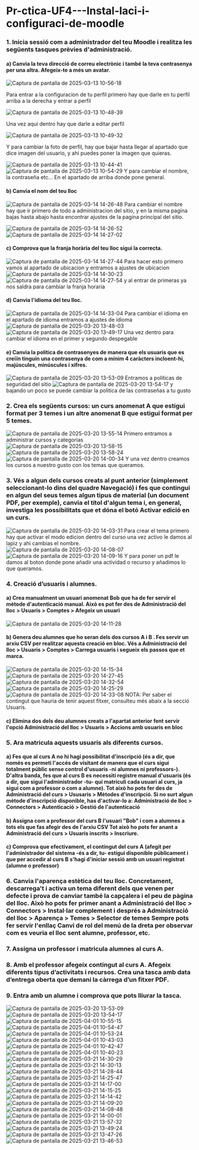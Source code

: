 # Pr-ctica-UF4---Instal-laci-i-configuraci-de-moodle

### 1. Inicia sessió com a administrador del teu Moodle i realitza les següents tasques prèvies d'administració.

#### a) Canvia la teva direcció de correu electrònic i també la teva contrasenya per una altra. Afegeix-te a més un avatar. 

![Captura de pantalla de 2025-03-13 10-56-18](https://github.com/user-attachments/assets/21573a02-59c1-4125-b02d-c290129e6acd)

Para entrar a la configuracion de tu perfil primero hay que darle en tu perfil arriba a la derecha y entrar a perfil


![Captura de pantalla de 2025-03-13 10-48-39](https://github.com/user-attachments/assets/5bd513d0-3efe-419b-b705-72fdd85091e3)

Una vez aqui dentro hay que darle a editar perfil


![Captura de pantalla de 2025-03-13 10-49-32](https://github.com/user-attachments/assets/e381697e-ee63-4836-a844-4572911f64f1)

Y para cambiar la foto de perfil, hay que bajar hasta llegar al apartado que dice imagen del usuario, y ahi puedes poner la imagen que quieras.


![Captura de pantalla de 2025-03-13 10-44-41](https://github.com/user-attachments/assets/a0bbaad5-5f22-4401-9cad-5ff88bbcbe4a)
![Captura de pantalla de 2025-03-13 10-54-29](https://github.com/user-attachments/assets/80fc6bee-3f2c-4649-87a2-08bea5054398)
Y para cambiar el nombre, la contraseña etc... En el apartado de arriba donde pone general.

#### b) Canvia el nom del teu lloc 




![Captura de pantalla de 2025-03-14 14-26-48](https://github.com/user-attachments/assets/7861193c-1b80-492c-a096-70099648d42c)
Para cambiar el nombre hay que ir primero de todo a administracion del sitio, y en la misma pagina bajas hasta abajo hasta encontrar ajustes de la pagina principal del sitio.


![Captura de pantalla de 2025-03-14 14-26-52](https://github.com/user-attachments/assets/3b6cf80d-0750-4a18-afde-811bfb975054)
![Captura de pantalla de 2025-03-14 14-27-02](https://github.com/user-attachments/assets/bca77c4b-abeb-4fa1-aa18-b702d583fb5b)
#### c) Comprova que la franja horària del teu lloc sigui la correcta.
![Captura de pantalla de 2025-03-14 14-27-44](https://github.com/user-attachments/assets/46287cb4-94ec-4241-aa34-b3af78cc32cd)
Para hacer esto primero vamos al apartado de ubicacion y entramos a ajustes de ubicacion
![Captura de pantalla de 2025-03-14 14-30-23](https://github.com/user-attachments/assets/95cec2fa-7597-413d-9324-9d3a6cdbf2de)
![Captura de pantalla de 2025-03-14 14-27-54](https://github.com/user-attachments/assets/b1f03378-36a6-4765-8f9e-20001788474b)
y al entrar de primeras ya nos saldra para cambiar la franja horaria 


#### d) Canvia l'idioma del teu lloc. 
![Captura de pantalla de 2025-03-14 14-33-04](https://github.com/user-attachments/assets/aaac356c-969d-43ab-b0c0-044c88653434)
Para cambiar el idioma en el apartado de idioma entramos a ajustes de idioma
![Captura de pantalla de 2025-03-20 13-48-03](https://github.com/user-attachments/assets/bb291ebc-1a40-4bb2-b834-a88a0c1a7402)
![Captura de pantalla de 2025-03-20 13-49-17](https://github.com/user-attachments/assets/310cecf5-838f-4607-98be-4e7c0b051651)
Una vez dentro para cambiar el idioma en el primer y segundo despegable

#### e) Canvia la política de contrasenyes de manera que els usuaris que es creiïn tinguin una contrasenya de com a mínim 4 caràcters incloent-hi, majúscules, minúscules i xifres.
![Captura de pantalla de 2025-03-20 13-53-09](https://github.com/user-attachments/assets/23486246-28a0-4817-84b6-f299ab711f13)
Entramos a politicas de seguridad del sitio
![Captura de pantalla de 2025-03-20 13-54-17](https://github.com/user-attachments/assets/523c5b8c-a61b-4e70-983b-1a10358311b9)
y bajando un poco se puede cambiar la politica de las contraseñas a tu gusto


### 2. Crea els següents cursos: un curs anomenat A que estigui format per 3 temes i un altre anomenat B que estigui format per 5 temes. 
![Captura de pantalla de 2025-03-20 13-55-14](https://github.com/user-attachments/assets/6a2bfec0-f7ad-46bf-be04-a5be36898cc2)
Primero entramos a administrar cursos y categorias
![Captura de pantalla de 2025-03-20 13-58-15](https://github.com/user-attachments/assets/fd552584-3939-4911-a641-a5989ebb4407)
![Captura de pantalla de 2025-03-20 13-58-24](https://github.com/user-attachments/assets/8483c03e-c34c-4620-9715-9f26f50dbcfc)
![Captura de pantalla de 2025-03-20 14-00-34](https://github.com/user-attachments/assets/70c7b5ce-cc49-41ad-9fa9-e052e89ec894)
Y una vez dentro creamos los cursos a nuestro gusto con los temas que queramos.



### 3. Vés a algun dels cursos creats al punt anterior (simplement seleccionant-lo dins del quadre Navegació) i fes que contingui en algun del seus temes algun tipus de material (un document PDF, per exemple), canvia el títol d'algun tema i, en general, investiga les possibilitats que et dóna el botó Activar edició en un curs.
![Captura de pantalla de 2025-03-20 14-03-31](https://github.com/user-attachments/assets/449d1a7a-e758-4ff5-8fc0-134ba6a7ea45)
Para crear el tema primero hay que activar el modo edicion dentro del curso una vez activo le damos al lapiz y ahi cambias el nombre.
![Captura de pantalla de 2025-03-20 14-08-07](https://github.com/user-attachments/assets/8b20be1d-fece-46cd-829d-3cdbfee382a7)
![Captura de pantalla de 2025-03-20 14-09-16](https://github.com/user-attachments/assets/ca033cb4-31b6-49aa-a4f1-5d40b80f7032)
Y para poner un pdf le damos al boton donde pone añadir una actividad o recurso y añadimos lo que queramos.


### 4. Creació d’usuaris i alumnes.

#### a) Crea manualment un usuari anomenat Bob que ha de fer servir el mètode d'autenticació manual. Això es pot fer des de Administració del lloc > Usuaris > Comptes > Afegeix un usuari
![Captura de pantalla de 2025-03-20 14-11-28](https://github.com/user-attachments/assets/4e345e9f-9d9c-422b-ab84-2a6888678512)

#### b) Genera deu alumnes que ho seran dels dos cursos A i B . Fes servir un arxiu CSV per realitzar aquesta creació en bloc. Vés a Administració del lloc > Usuaris > Comptes > Carrega usuaris i segueix els passos que et marca.
![Captura de pantalla de 2025-03-20 14-15-34](https://github.com/user-attachments/assets/9f973203-af1d-433b-80b4-c38d5ee07875)
![Captura de pantalla de 2025-03-20 14-27-45](https://github.com/user-attachments/assets/231c1f38-680a-4d36-a0cb-189c973c7d4c)
![Captura de pantalla de 2025-03-20 14-32-54](https://github.com/user-attachments/assets/3501fd30-c428-4790-91c3-ca65c015e644)
![Captura de pantalla de 2025-03-20 14-25-29](https://github.com/user-attachments/assets/4e30295d-7aef-4384-aa71-7bd41dd9b22f)
![Captura de pantalla de 2025-03-20 14-33-08](https://github.com/user-attachments/assets/81b0759c-ad6c-4d8c-b08e-94c33ab3fe3b)
NOTA: Per saber el contingut que hauria de tenir aquest fitxer, consulteu més abaix a la secció Usuaris.

#### c) Elimina dos dels deu alumnes creats a l'apartat anterior fent servir l'opció Administració del lloc > Usuaris > Accions amb usuaris en bloc

### 5. Ara matricula aquests usuaris als diferents cursos.

#### a) Fes que al curs A no hi hagi possibilitat d'inscripció (és a dir, que només es permeti l'accés de visitant de manera que el curs sigui totalment públic sense control d'usuaris -ni alumnes ni professors-). D'altra banda, fes que al curs B es necessiti registre manual d'usuaris (és a dir, que sigui l'administrador -tu- qui matriculi cada usuari al curs, ja sigui com a professor o com a alumne). Tot això ho pots fer des de Administració del curs > Ususaris > Mètodes d'inscripció. Si no surt algun mètode d'inscripció disponible, has d'activar-lo a: Administració de lloc > Connectors > Autenticació > Gestió de l'autenticació

#### b) Assigna com a professor del curs B l'usuari "Bob" i com a alumnes a tots els que fas afegir des de l'arxiu CSV Tot això ho pots fer anant a Administració del curs > Usuaris inscrits > Inscriure.

#### c) Comprova que efectivament, el contingut del curs A (afegit per l'administrador del sistema -és a dir, tu- estigui disponible públicament i que per accedir al curs B s'hagi d'iniciar sessió amb un usuari registrat (alumne o professor)

### 6. Canvia l'aparença estètica del teu lloc. Concretament, descarrega't i activa un tema diferent dels que venen per defecte i prova de canviar també la capçalera i el peu de pàgina del lloc. Això ho pots fer primer anant a Administració del lloc > Connectors > Instal·lar complement i després a Administració del lloc > Aparença > Temes > Selector de temes Sempre pots fer servir l'enllaç Canvi de rol del menú de la dreta per observar com es veuria el lloc sent alumne, professor, etc.

### 7. Assigna un professor i matricula alumnes al curs A.

### 8. Amb el professor afegeix contingut al curs A. Afegeix diferents tipus d’activitats i recursos. Crea una tasca amb data d’entrega oberta que demani la càrrega d’un fitxer PDF.

### 9. Entra amb un alumne i comprova que pots lliurar la tasca.
![Captura de pantalla de 2025-03-20 13-53-09](https://github.com/user-attachments/assets/107cea47-09fd-4c17-a74c-5ba61cfb3fb5)
![Captura de pantalla de 2025-03-20 13-54-17](https://github.com/user-attachments/assets/444ecc44-e89c-4e1c-9e3f-1eaa8a6dfe25)
![Captura de pantalla de 2025-04-01 10-55-15](https://github.com/user-attachments/assets/41ca59b1-02fb-4733-91aa-ceacb3eff5da)
![Captura de pantalla de 2025-04-01 10-54-47](https://github.com/user-attachments/assets/4c878212-3735-4bd1-8649-5125c396ead1)
![Captura de pantalla de 2025-04-01 10-53-24](https://github.com/user-attachments/assets/aebb0a69-712a-43a3-9265-4c0266e60cda)
![Captura de pantalla de 2025-04-01 10-43-03](https://github.com/user-attachments/assets/a4ab3d45-9d22-4c1d-bea2-e19dd0cc8518)
![Captura de pantalla de 2025-04-01 10-42-47](https://github.com/user-attachments/assets/5afe70fa-927e-436d-8d91-755a1b772d01)
![Captura de pantalla de 2025-04-01 10-40-23](https://github.com/user-attachments/assets/3929bf89-1a94-4267-8a77-6351d7000190)
![Captura de pantalla de 2025-03-21 14-30-29](https://github.com/user-attachments/assets/2d935dea-f3d8-4c47-bdcb-33f08f0645b5)
![Captura de pantalla de 2025-03-21 14-30-13](https://github.com/user-attachments/assets/10b701c4-2bae-470a-9f94-d77420015600)
![Captura de pantalla de 2025-03-21 14-28-44](https://github.com/user-attachments/assets/413e3b47-ff80-468e-9f95-7bed048adf91)
![Captura de pantalla de 2025-03-21 14-25-47](https://github.com/user-attachments/assets/f12a99f2-cd92-4595-b9c8-7d914e519d05)
![Captura de pantalla de 2025-03-21 14-17-00](https://github.com/user-attachments/assets/7e3cc124-c2ba-4243-8128-a3bc8edaa237)
![Captura de pantalla de 2025-03-21 14-15-25](https://github.com/user-attachments/assets/e67c3d4c-63e6-4496-b7d9-a570888d8a7e)
![Captura de pantalla de 2025-03-21 14-14-42](https://github.com/user-attachments/assets/91cd53df-f712-471e-bbb0-26cb274fd1fd)
![Captura de pantalla de 2025-03-21 14-09-20](https://github.com/user-attachments/assets/1bafd3b7-a9b7-44c8-b88f-74436fe2c998)
![Captura de pantalla de 2025-03-21 14-08-48](https://github.com/user-attachments/assets/8095eaee-4b76-421c-b923-3bf2d09906ef)
![Captura de pantalla de 2025-03-21 14-00-01](https://github.com/user-attachments/assets/d3700b01-7594-4574-832d-2dfccebc4f50)
![Captura de pantalla de 2025-03-21 13-57-32](https://github.com/user-attachments/assets/e0d2a390-7837-4098-897c-990fdd3a8349)
![Captura de pantalla de 2025-03-21 13-49-24](https://github.com/user-attachments/assets/6ad5f76a-039b-4c57-ada0-d1f440f7c4fd)
![Captura de pantalla de 2025-03-21 13-47-26](https://github.com/user-attachments/assets/3af09c07-9809-4309-980a-630786c24293)
![Captura de pantalla de 2025-03-21 13-46-53](https://github.com/user-attachments/assets/1b50c6bb-d51c-4fa6-b684-a713efcac565)
